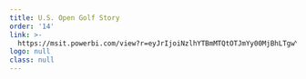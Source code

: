 ```yaml
---
title: U.S. Open Golf Story
order: '14'
link: >-
  https://msit.powerbi.com/view?r=eyJrIjoiNzlhYTBmMTQtOTJmYy00MjBhLTgwY2ItNmJhNDliMjIwOWUzIiwidCI6IjcyZjk4OGJmLTg2ZjEtNDFhZi05MWFiLTJkN2NkMDExZGI0NyIsImMiOjV9
logo: null
class: null
---
```


